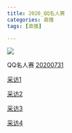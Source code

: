 ```yaml
---
title: 2020_QQ名人赛
categories: 直播
tags: [直播]

---
```


![](https://raw.githubusercontent.com/rhenginium/image/main/qq%E5%A1%9E.jpg)

QQ名人赛 [20200731](https://www.bilibili.com/video/BV1ch411d72v?p=1)

[采访1](https://www.bilibili.com/video/BV1RC4y1t71c)

[采访2](https://www.bilibili.com/video/BV1mK411T7LR)

[采访3](https://www.bilibili.com/video/BV1f64y1F7ZW)

[采访4](https://www.bilibili.com/video/BV1kv411v7v8)